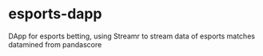 # esports-dapp
DApp for esports betting, using Streamr to stream data of esports matches datamined from pandascore
